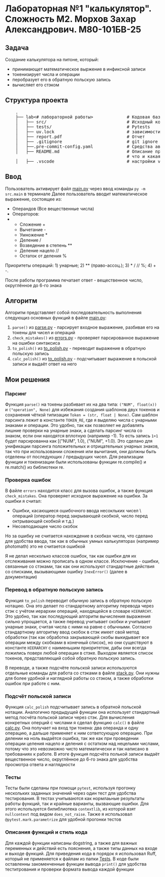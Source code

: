 # Лабораторная №1 "калькулятор". Сложность М2. Морхов Захар Александрович. М80-101БВ-25

## Задача
Создание калькулятора на питоне, который:
- принимающет математическое выржение в инфиксной записи
- токенизирует числа и операции
- перобразует его в обратную польскую запись
- вычисляет его стэком


## Структура проекта

 <pre>
    .
    ├── lab<# лабораторной работы>             # Кодовая база лабораторной работы
    │   ├── src/                               # Исходный код
    │   ├── tests/                             # Pytests
    │   ├── uv.lock                            # зависимости проекта
    │   ├── report.pdf                         # Отчет
    │   ├── .gitignore                         # git ignore файл
    │   ├──.pre-commit-config.yaml             # Средства автоматизации проверки кодстайла
    │   ├── README.md                          # Описание проекта, с описанием файлов и с титульником о том,
                                               # что и какая задача
    │   ├── .vscode                            # настройки vscode
</pre>


## Ввод

Пользователь активирует файл [main.py](./src/main.py) через ввод команды `py -m src.main` в терминале 
Далее пользователь вводит математическое выражение, состоящее из:
- Операндов (Все вещественные числа)
- Операторов:
- - Сложение +
  - Вычетание -
  - Умножение *
  - Деление / 
  - Возведение в степень **
  - Деление нацело //
  - Остаток от деления %
 
Приоритеты операций: 1) унарные; 2) ** (право-ассоц.); 3) * / // %; 4) + -. 
 
После работы программа печатает ответ - вещественное число, округлённое до 6-го знака

## Алгоритм

Алгоритм представляет собой последовательность выполнения следующиз основных функций в файле [main.py](./src/main.py):
1. `parse()` из [parse.py](./src/parse.py) - парсирует входное выражение, разбивая его на токены для чисел и операций
2. `check_mistakes()` из [errors.py](./src/errors.py) - проверяет парсированное выражение на ошибки синтаксиса
3. `to_polish()` из [to_polish.py](./src/to_polish.py) - переводит выражение в обратную польскую запись
4. `calc_polish()` из [to_polish.py](./src/calc_polish.py) - подсчитывает выражение в польской записи и выдаёт ответ на него

## Мои решения

### Парсинг
Функция `parse()` на токены разбивает их на два типа: `("NUM", float(x))` и `("operation", None)` для избежания создания шаблонов двух токенов и сохранения чёткой типизации `Token = (str, float | None)`. Сам шаблон парсинга лежит в константе `TOKEN_RE`, где я выделяю числа с унарными знаками и операции. Это удобно, так как позволяет не добавлять лишние проверки на унарные знаки, а сделать парсинг числа со знаком, если они находятся вплотную (например -1). То есть запись `1+1` будет парсированна как [("NUM", 1.0), ("NUM", +1.0). Это сделано для унификации парсинга положительных и отрицательных унарных знаков, так что при использовании сложения или вычитания, они должны быть отделены от последующих / предыдущих чисел. Для реализации функции и токенизации были использованы функции re.compile() и re.match() из библиотеки re. 

### Проверка ошибок
В файле `errors` находится класс для вызова ошибок, а также функция `check_mistakes`. Она проверяет исходное выражение на ошибки. За ошибки я считал:
- Ошибки, касающиеся ошибочного ввода несокльких чисел \ операций (оператор перед закрывающей скобкой, число перед октрывающей скобкой и т.д.)
- Несовподающее число скобок

Но за ошибку не считается нахождение в скобках числа, что сделано для удобства ввода, так как в обычных умных калькуляторах (например photomath) это не считается ошибкой

Я не делал несколько классов ошибок, так как ошибки для их отслеживания можно прописать в одном классе. Исключение - ошибки, связанные со стэками, так как они используют стандартные действия со списками, вызывающими ошибку `InexError()` (далее в документации)

### Перевод в обратную польскую запись
Функция `to_polish` переводит обычную запись в обратную польскую нотацию. Она это делает по стандартному алгоритму перевода через стэк с учётом иерархии операций, находящейся в словаре `HIERARCHY`. Это удобно, так как последующий алгоритм вычисления выражения сильно упрощается, а также перевод учитывает скобки и учитывает унарные знаки, считая числа с ними на равне с обычными. Согласно стандартному алгоритму ввод скобок в стэк имеет свой метод обработки (так как обработка закрывающей скобы выкидывает все операции между скобками в конечный список), но они существуют в константе `HIERARCHY` с наименьшим приоритетом, дабы они всегда ложились поверх любой операции в стэке. Выходом является список токенов, представляющий собой обратную польскую запись.

В переводе, а также подсчёте польской записи используются отдельные команды для работа со стэками в файле [stack.py](./src/stack.py). Они нужны для более удобной и наглядной работы со стэком, а также обработки ошибок при работе с ним.

### Подсчёт польской записи
Функция `calc_polish` подсчитывает запись в обратной польской нотации. Аналогично предыдущей функции она использует стандартный метод посчёта польской записи через стэк. Для вычисления конкретных оперций с числами я сделал функцию `calc()` в файле [calc.py](./src/calc.py). Она получает на вход три токена: два операнда и одну операцию, а дальше применяет к ним сответсующую операцию. При делении на ноль выдаётся ошибка, так же как при проведении операции целения нацело и деления с остатком над нецелыми числами, потому что это невозможно чисто математически и так написано в требованиях к работе. В итоге функция подсчёта полькой записи выдаёт вещественное число, округлённое до 6-го знака для удобства просмотра ответа и наглядности

### Тесты 
Тесты были сделаны при помощи `pytest`, используя прогонку нескольких заданных значений через один тест для удобства тестирования. В тестах учитываются как нормлаьные результаты работы функций, так и крайные варианты, вызвающие ошибки. Для этого используется билиблиотека `contextlib`, из которой взят `nullcontext` под видом `does_not_raise`. Также я использовал `@pytest.mark.parametrize` для удобной прогонки тестов

### Описания функций и стиль кода
Для каждой функции написаны dogstring, а также для важных переменных и действий есть пояснения, а также типы данных на входе и выходе функций. Для приведения кода в порядок я использовал Ruff, который не применяется к файлам из папки [Tests](./Tests/). В коде были оставленны закоменченные функции вывода `print()` для удобства теститрования и проверки формата вывода каждой функции



